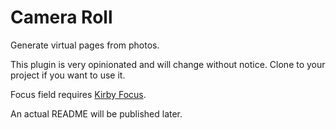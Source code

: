 # Camera Roll

Generate virtual pages from photos.

This plugin is very opinionated and will change without notice. Clone to your project if you want to use it.

Focus field requires [Kirby Focus](https://github.com/flokosiol/kirby-focus).

An actual README will be published later.
